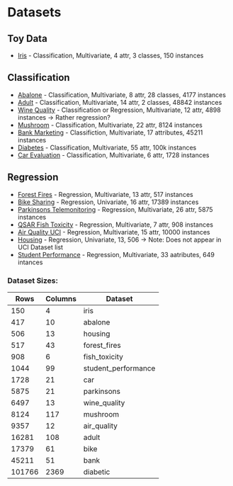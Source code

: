 # Datasets

## Toy Data

- [Iris](https://archive.ics.uci.edu/ml/datasets/Iris) - Classification, Multivariate, 4 attr, 3 classes, 150 instances

## Classification

- [Abalone](https://archive.ics.uci.edu/ml/datasets/Abalone) - Classification, Multivariate, 8 attr, 28 classes, 4177 instances
- [Adult](https://archive.ics.uci.edu/ml/datasets/Adult) - Classification, Multivariate, 14 attr, 2 classes, 48842 instances
- [Wine Quality](https://archive.ics.uci.edu/ml/datasets/Wine+Quality) - Classification or Regression, Multivariate, 12 attr, 4898 instances -> Rather regression?
- [Mushroom](https://archive.ics.uci.edu/ml/datasets/Mushroom) - Classification, Multivariate, 22 attr, 8124 instances
- [Bank Marketing](https://archive.ics.uci.edu/ml/datasets/Bank+Marketing) - Classifiction, Multivariate, 17 attributes, 45211 instances
- [Diabetes](https://archive.ics.uci.edu/ml/datasets/Diabetes+130-US+hospitals+for+years+1999-2008) - Classification, Multivariate, 55 attr, 100k instances
- [Car Evaluation](https://archive.ics.uci.edu/ml/datasets/Car+Evaluation) - Classification, Multivariate, 6 attr, 1728 instances

## Regression

- [Forest Fires](https://archive.ics.uci.edu/ml/datasets/Forest+Fires) - Regression, Multivariate, 13 attr, 517 instances
- [Bike Sharing](https://archive.ics.uci.edu/ml/datasets/Bike+Sharing+Dataset) - Regression, Univariate, 16 attr, 17389 instances
- [Parkinsons Telemonitoring](https://archive.ics.uci.edu/ml/datasets/Parkinsons+Telemonitoring) - Regression, Multivariate, 26 attr, 5875 instances
- [QSAR Fish Toxicity](https://archive.ics.uci.edu/ml/datasets/QSAR+fish+toxicity) - Regression, Multivariate, 7 attr, 908 instances
- [Air Quality UCI](https://archive.ics.uci.edu/ml/datasets/Air+Quality) - Regression, Multivariate, 15 attr, 10000 instances
- [Housing](https://archive.ics.uci.edu/ml/machine-learning-databases/housing/) - Regression, Univariate, 13, 506 -> Note: Does not appear in UCI Dataset list
- [Student Performance](https://archive.ics.uci.edu/ml/datasets/Student+Performance) - Regression, Multivariate, 33 aatributes, 649 intances

### Dataset Sizes:

| Rows   | Columns | Dataset             |
| ------ | ------- | ------------------- |
| 150    | 4       | iris                |
| 417    | 10      | abalone             |
| 506    | 13      | housing             |
| 517    | 43      | forest_fires        |
| 908    | 6       | fish_toxicity       |
| 1044   | 99      | student_performance |
| 1728   | 21      | car                 |
| 5875   | 21      | parkinsons          |
| 6497   | 13      | wine_quality        |
| 8124   | 117     | mushroom            |
| 9357   | 12      | air_quality         |
| 16281  | 108     | adult               |
| 17379  | 61      | bike                |
| 45211  | 51      | bank                |
| 101766 | 2369    | diabetic            |
